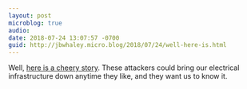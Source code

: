 ```yaml
---
layout: post
microblog: true
audio: 
date: 2018-07-24 13:07:57 -0700
guid: http://jbwhaley.micro.blog/2018/07/24/well-here-is.html
---
```

Well, [here is a cheery story](https://securityaffairs.co/wordpress/74709/apt/russia-hack-critical-infrastructure-2.html). These attackers could bring our electrical infrastructure down anytime they like, and they want us to know it.
